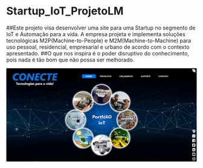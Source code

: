 # Startup_IoT_ProjetoLM
##Este projeto visa desenvolver uma site para uma Startup no segmento de IoT e Automação para a vida.
A empresa projeta e implementa soluções tecnológicas M2P(Machine-to-People) e M2M(Machine-to-Machine) para uso pessoal, residencial, empresarial e urbano de acordo com o contexto apresentado.
##O que nos inspira é o poder disruptivo do conhecimento, pois nada é tão bom que não possa ser melhorado.

![alt text](Site_IoT.png)
